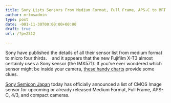 ```yaml
---
title: Sony Lists Sensors From Medium Format, Full Frame, APS-C to MFT
author: mrtmsadmin
type: post
date: -001-11-30T00:00:00+00:00
draft: true
url: /?p=2512

---
```

Sony have published the details of all their sensor list from medium format to micro four thirds.    and it appears that the new Fujifilm X-T3 almost certainly uses a Sony sensor (the IMX571). If you&#8217;ve ever wondered which sensor might be inside your camera, <a href="https://www.sony-semicon.co.jp/products_en/IS/sensor2/products/index.html" target="_blank" rel="noreferrer noopener">these handy charts</a> provide some clues.

<a href="https://www.sony-semicon.co.jp/products_en/IS/sensor2/products/index.html" target="_new" rel="nofollow" data-wpel-link="external">Sony Semicon Japan</a> today has officially announced a list of CMOS Image sensor for upcoming or already released Medium Format, Full Frame, APS-C, 4/3, and compact cameras.